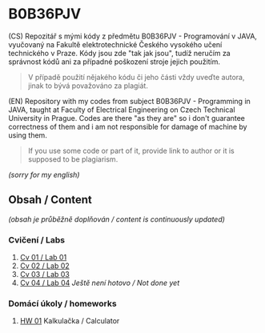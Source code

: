 # B0B36PJV
(CS) Repozitář s mými kódy z předmětu B0B36PJV - Programování v JAVA, vyučovaný na Fakultě elektrotechnické Českého vysokého učení technického v Praze. Kódy jsou zde "tak jak jsou", tudíž neručím za správnost kódů ani za případné poškození stroje jejich použitím.

> V případě použití nějakého kódu či jeho části vždy uveďte autora, jinak to bývá považováno za plagiát.

(EN) Repository with my codes from subject B0B36PJV - Programming in JAVA, taught at Faculty of Electrical Engineering on Czech Technical University in Prague. Codes are there "as they are" so i don't guarantee correctness of them and i am not responsible for damage of machine by using them.
>If you use some code or part of it, provide link to author or it is supposed to be plagiarism.

*(sorry for my english)*

## Obsah / Content
*(obsah je průběžně doplňován / content is continuously updated)*
### Cvičení / Labs

 1. [Cv 01 / Lab 01](./CV01)
 2. [Cv 02 / Lab 02](./CV02)
 3. [Cv 03 / Lab 03](./CV03)
 4. [Cv 04 / Lab 04](./CV04) *Ještě není hotovo / Not done yet*

### Domácí úkoly / homeworks
 1. [HW 01](./HW01) Kalkulačka / Calculator

